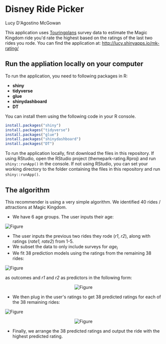 # Disney Ride Picker
Lucy D'Agostino McGowan

This application uses [Touringplans](https://touringplans.com) survey data to estimate the Magic Kingdom ride you'd rate the highest based on the ratings of the last two rides you rode. 
You can find the application at: http://lucy.shinyapps.io/mk-rating/

## Run the appliation locally on your computer

To run the application, you need to following packages in R:

* **shiny**
* **tidyverse**
* **glue**
* **shinydashboard**
* **DT**

You can install them using the following code in your R console.

```r
install.packages("shiny")
install.packages("tidyverse")
install.packages("glue")
install.packages("shinydashboard")
install.packages("DT")
```

To run the application locally, first download the files in this repository. If using RStudio, open the RStudio project (themepark-rating.Rproj) and run `shiny::runApp()` in the console. If not using RStudio, you can set your working directory to the folder containing the files in this repository and run `shiny::runApp()`.

## The algorithm

This recommender is using a very simple algorithm. We identified 40 rides / attractions at Magic Kingdom. 

* We have 6 age groups. The user inputs their age:

![Figure](https://latex.codecogs.com/svg.image?\bg{white}(age_i\textrm{&space;for&space;}i=1,\dots,6))

* The user inputs the previous two rides they rode (*r1*, *r2*), along with ratings (*rate1, rate2*) from 1-5. 
* We subset the data to only include surveys for *age<sub>i</sub>*
* We fit 38 prediction models using the ratings from the remaining 38 rides:

![Figure](https://latex.codecogs.com/svg.image?\bg{white}(ride_j\in1-5\textrm{&space;for&space;}j=1,\dots,38))

as outcomes and *r1* and *r2* as predictors in the following form:

<center>

![Figure](https://latex.codecogs.com/svg.image?\bg{white}y_j=\alpha_j+\beta_{1j}r_1+\beta_{2j}r_2+\beta_{3j}r_1\times{r_2}+\varepsilon)

</center>

* We then plug in the user's ratings to get 38 predicted ratings for each of the 38 remaining rides:

![Figure](https://latex.codecogs.com/svg.image?\bg{white}(\hat{y}_j\textrm{&space;for&space;}j=1,\dots,38))

<center>

![Figure](https://latex.codecogs.com/svg.image?\bg{white}\hat{y}_j=\hat\alpha_j+\hat\beta_{1j}rate_1+\hat\beta_{2j}rate_2+\hat\beta_{3j}rate_1\times{rate_2})

</center>

* Finally, we arrange the 38 predicted ratings and output the ride with the highest predicted rating. 

